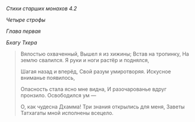 *Стихи старших монахов 4\.2*

*Четыре строфы*

*Глава первая*

*Бхагу Тхера*

> Вялостью охваченный,
> Вышел я из хижины;
> Встав на тропинку,
> На землю свалился\.
> Я руки и ноги растёр и поднялся,
>
> Шагая назад и вперёд,
> Свой разум умиротворяя\.
> Искусное вниманье появилось,
>
> Опасность стала ясно мне видна,
> И разочарованье вдруг пронзило\.
> Освободился ум —
>
> О, как чудесна Дхамма\!
> Три знания открылись для меня,
> Заветы Татхагаты мной исполнены всецело\.
